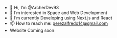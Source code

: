 - 👋 Hi, I’m @ArcherDev93
- 👀 I’m interested in Space and Web Development
- 🌱 I’m currently Developing using Next.js and React
- 📫 How to reach me: perezalfredo14@gmail.com
- Website Coming soon
<!---
ArcherDev93/ArcherDev93 is a ✨ special ✨ repository because its `README.md` (this file) appears on your GitHub profile.
You can click the Preview link to take a look at your changes.
--->
